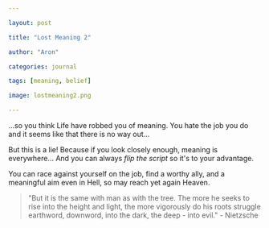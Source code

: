 ```yaml
---

layout: post

title: "Lost Meaning 2"

author: "Aron"

categories: journal

tags: [meaning, belief]

image: lostmeaning2.png

---
```


...so you think Life have robbed you of meaning. You hate the job you do and it seems like that there is no way out...

But this is a lie! Because if you look closely enough, meaning is everywhere... And you can always *flip the script* so it's to your advantage. 

You can race against yourself on the job, find a worthy ally, and a meaningful aim even in Hell, so may reach yet again Heaven.

> "But it is the same with man as with the tree. The more he seeks to rise into the height and light, the more vigorously do his roots struggle earthword, downword, into the dark, the deep - into evil." - Nietzsche
